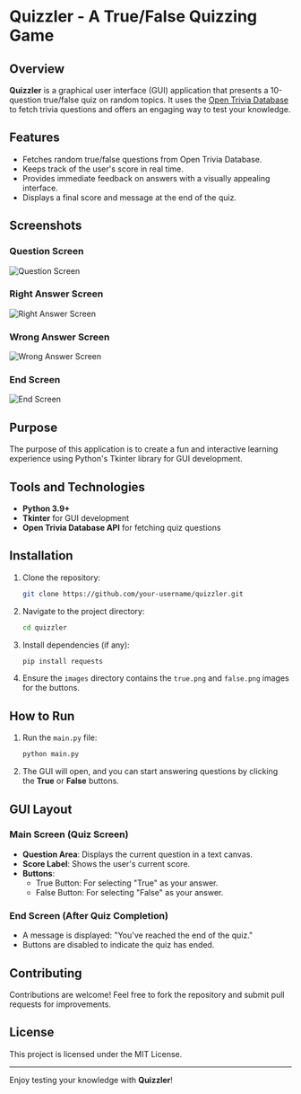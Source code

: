 # Quizzler - A True/False Quizzing Game

## Overview

**Quizzler** is a graphical user interface (GUI) application that presents a 10-question true/false quiz on random topics. It uses the [Open Trivia Database](https://opentdb.com/) to fetch trivia questions and offers an engaging way to test your knowledge.

## Features

- Fetches random true/false questions from Open Trivia Database.
- Keeps track of the user's score in real time.
- Provides immediate feedback on answers with a visually appealing interface.
- Displays a final score and message at the end of the quiz.

## Screenshots
### Question Screen
![Question Screen](appScreenshots/quizz_game_question_SC.png)

### Right Answer Screen
![Right Answer Screen](appScreenshots/quizz_game_right_answer_SC.png)

### Wrong Answer Screen
![Wrong Answer Screen](appScreenshots/quizz_game_wrong_answer_SC.png)

### End Screen
![End Screen](appScreenshots/quizz_game_end_screen_SC.png)

## Purpose

The purpose of this application is to create a fun and interactive learning experience using Python's Tkinter library for GUI development.

## Tools and Technologies

- **Python 3.9+**
- **Tkinter** for GUI development
- **Open Trivia Database API** for fetching quiz questions

## Installation

1. Clone the repository:
   ```bash
   git clone https://github.com/your-username/quizzler.git
   ```
2. Navigate to the project directory:
   ```bash
   cd quizzler
   ```
3. Install dependencies (if any):
   ```bash
   pip install requests
   ```
4. Ensure the `images` directory contains the `true.png` and `false.png` images for the buttons.

## How to Run

1. Run the `main.py` file:
   ```bash
   python main.py
   ```
2. The GUI will open, and you can start answering questions by clicking the **True** or **False** buttons.

## GUI Layout

### Main Screen (Quiz Screen)
- **Question Area**: Displays the current question in a text canvas.
- **Score Label**: Shows the user's current score.
- **Buttons**: 
  - True Button: For selecting "True" as your answer.
  - False Button: For selecting "False" as your answer.

### End Screen (After Quiz Completion)
- A message is displayed: "You've reached the end of the quiz."
- Buttons are disabled to indicate the quiz has ended.

## Contributing

Contributions are welcome! Feel free to fork the repository and submit pull requests for improvements.

## License

This project is licensed under the MIT License.

---

Enjoy testing your knowledge with **Quizzler**!
